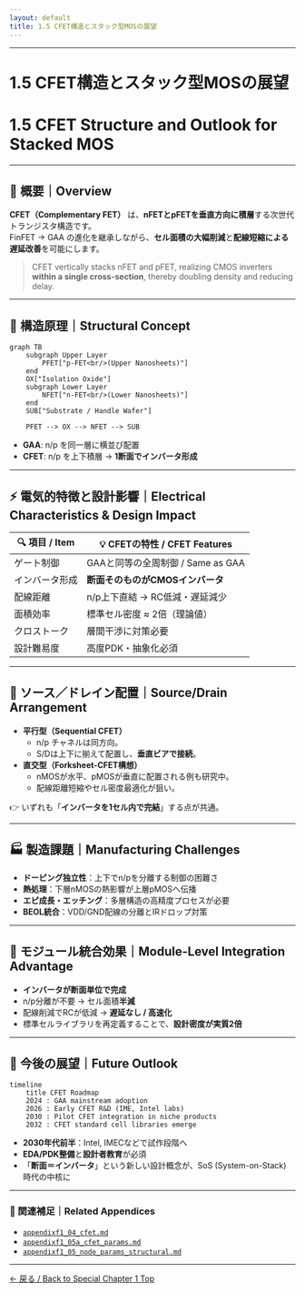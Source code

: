 ```yaml
---
layout: default
title: 1.5 CFET構造とスタック型MOSの展望
---
```


---

# 1.5 CFET構造とスタック型MOSの展望  
# 1.5 CFET Structure and Outlook for Stacked MOS

---

## 📘 概要｜Overview

**CFET（Complementary FET）** は、**nFETとpFETを垂直方向に積層**する次世代トランジスタ構造です。  
FinFET → GAA の進化を継承しながら、**セル面積の大幅削減**と**配線短縮による遅延改善**を可能にします。  

> CFET vertically stacks nFET and pFET, realizing CMOS inverters **within a single cross-section**, thereby doubling density and reducing delay.

---

## 🧱 構造原理｜Structural Concept

```mermaid
graph TB
    subgraph Upper Layer
        PFET["p-FET<br/>(Upper Nanosheets)"]
    end
    OX["Isolation Oxide"]
    subgraph Lower Layer
        NFET["n-FET<br/>(Lower Nanosheets)"]
    end
    SUB["Substrate / Handle Wafer"]

    PFET --> OX --> NFET --> SUB
```

- **GAA**: n/p を同一層に横並び配置  
- **CFET**: n/p を上下積層 → **1断面でインバータ形成**

---

## ⚡ 電気的特徴と設計影響｜Electrical Characteristics & Design Impact

| 🔍 項目 / Item | 💡 CFETの特性 / CFET Features |
|----------------|--------------------------------|
| ゲート制御 | GAAと同等の全周制御 / Same as GAA |
| インバータ形成 | **断面そのものがCMOSインバータ** |
| 配線距離 | n/p上下直結 → RC低減・遅延減少 |
| 面積効率 | 標準セル密度 ≈ 2倍（理論値） |
| クロストーク | 層間干渉に対策必要 |
| 設計難易度 | 高度PDK・抽象化必須 |

---

## 📐 ソース／ドレイン配置｜Source/Drain Arrangement

- **平行型（Sequential CFET）**  
  - n/p チャネルは同方向。  
  - S/Dは上下に揃えて配置し、**垂直ビアで接続**。  
- **直交型（Forksheet-CFET構想）**  
  - nMOSが水平、pMOSが垂直に配置される例も研究中。  
  - 配線距離短縮やセル密度最適化が狙い。  

👉 いずれも「**インバータを1セル内で完結**」する点が共通。  

---

## 🏭 製造課題｜Manufacturing Challenges

- **ドーピング独立性**：上下でn/pを分離する制御の困難さ  
- **熱処理**：下層nMOSの熱影響が上層pMOSへ伝播  
- **エピ成長・エッチング**：多層構造の高精度プロセスが必要  
- **BEOL統合**：VDD/GND配線の分離とIRドロップ対策  

---

## 🧩 モジュール統合効果｜Module-Level Integration Advantage

- **インバータが断面単位で完成**  
- n/p分離が不要 → セル面積**半減**  
- 配線削減でRCが低減 → **遅延なし / 高速化**  
- 標準セルライブラリを再定義することで、**設計密度が実質2倍**  

---

## 🔮 今後の展望｜Future Outlook

```mermaid
timeline
    title CFET Roadmap
    2024 : GAA mainstream adoption
    2026 : Early CFET R&D (IME, Intel labs)
    2030 : Pilot CFET integration in niche products
    2032 : CFET standard cell libraries emerge
```

- **2030年代前半**：Intel, IMECなどで試作段階へ  
- **EDA/PDK整備**と**設計者教育**が必須  
- 「**断面＝インバータ**」という新しい設計概念が、SoS (System-on-Stack) 時代の中核に  

---

### 🔗 関連補足｜Related Appendices

- [`appendixf1_04_cfet.md`](appendixf1_04_cfet.md)  
- [`appendixf1_05a_cfet_params.md`](appendixf1_05a_cfet_params.md)  
- [`appendixf1_05_node_params_structural.md`](appendixf1_05_node_params_structural.md)  

---

[← 戻る / Back to Special Chapter 1 Top](../f_chapter1_finfet_gaa/README.md)
